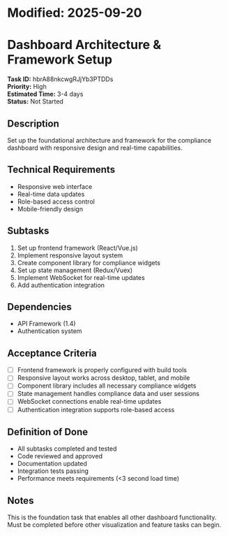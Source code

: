 # Modified: 2025-09-20

# Dashboard Architecture & Framework Setup

**Task ID:** hbrA88nkcwgRJjYb3PTDDs  
**Priority:** High  
**Estimated Time:** 3-4 days  
**Status:** Not Started  

## Description
Set up the foundational architecture and framework for the compliance dashboard with responsive design and real-time capabilities.

## Technical Requirements
- Responsive web interface
- Real-time data updates
- Role-based access control
- Mobile-friendly design

## Subtasks
1. Set up frontend framework (React/Vue.js)
2. Implement responsive layout system
3. Create component library for compliance widgets
4. Set up state management (Redux/Vuex)
5. Implement WebSocket for real-time updates
6. Add authentication integration

## Dependencies
- API Framework (1.4)
- Authentication system

## Acceptance Criteria
- [ ] Frontend framework is properly configured with build tools
- [ ] Responsive layout works across desktop, tablet, and mobile
- [ ] Component library includes all necessary compliance widgets
- [ ] State management handles compliance data and user sessions
- [ ] WebSocket connections enable real-time updates
- [ ] Authentication integration supports role-based access

## Definition of Done
- All subtasks completed and tested
- Code reviewed and approved
- Documentation updated
- Integration tests passing
- Performance meets requirements (<3 second load time)

## Notes
This is the foundation task that enables all other dashboard functionality. Must be completed before other visualization and feature tasks can begin.
